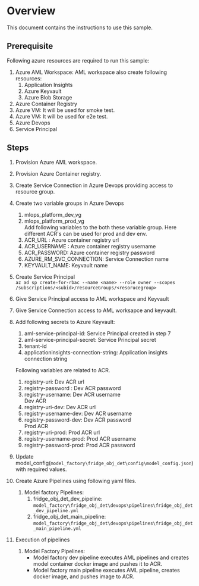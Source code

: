 # Overview

This document contains the instructions to use this sample.

## Prerequisite

Following azure resources are required to run this sample:

1. Azure AML Workspace:
    AML workspace also create following resources:
    1. Application Insights
    1. Azure Keyvault
    1. Azure Blob Storage
1. Azure Container Registry
1. Azure VM: It will be used for smoke test.
1. Azure VM: It will be used for e2e test.
1. Azure Devops
1. Service Principal

## Steps

1. Provision Azure AML workspace.
1. Provision Azure Container registry.
1. Create Service Connection in Azure Devops providing access to resource group.
1. Create two variable groups in Azure Devops
    1. mlops_platform_dev_vg
    1. mlops_platform_prod_vg  
    Add following variables to the both these variable group. Here different ACR's can be used for prod and dev env.
    1. ACR_URL : Azure container registry url
    1. ACR_USERNAME : Azure container registry username
    1. ACR_PASSWORD: Azure container registry password
    1. AZURE_RM_SVC_CONNECTION: Service Connection name
    1. KEYVAULT_NAME: Keyvault name
1. Create Service Principal  
`az ad sp create-for-rbac --name <name> --role owner --scopes /subscriptions/<subid>/resourceGroups/<resorucegroup>`
1. Give Service Principal access to AML workspace and Keyvault
1. Give Service Connection access to AML worksapce and keyvault.
1. Add following secrets to Azure Keyvault:
    1. aml-service-principal-id: Service Principal created in step 7
    1. aml-service-principal-secret: Service Principal secret
    1. tenant-id
    1. applicationinsights-connection-string: Application insights connection string

    Following variables are related to ACR.
    1. registry-uri: Dev ACR url
    1. registry-password : Dev ACR password
    1. registry-username: Dev ACR username  
    Dev ACR
    1. registry-uri-dev: Dev ACR url
    1. registry-username-dev: Dev ACR username
    1. registry-password-dev: Dev ACR password  
    Prod ACR
    1. registry-uri-prod: Prod ACR url
    1. registry-username-prod: Prod ACR username
    1. registry-password-prod: Prod ACR password
1. Update model_config(`model_factory\fridge_obj_det\config\model_config.json`) with required values.
1. Create Azure Pipelines using following yaml files.
    1. Model factory Pipelines:
        1. fridge_obj_det_dev_pipeline: `model_factory\fridge_obj_det\devops\pipelines\fridge_obj_det_dev_pipeline.yml`
        1. fridge_obj_det_main_pipeline:
    `model_factory\fridge_obj_det\devops\pipelines\fridge_obj_det_main_pipeline.yml`

1. Execution of pipelines
    1. Model Factory Pipelines:  
       - Model factory dev pipeline executes AML pipelines and creates model container docker image and pushes it to ACR.  
       - Model factory main pipeline executes AML pipeline, creates docker image, and pushes image to ACR.
